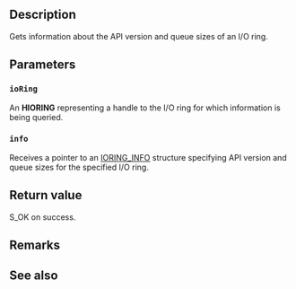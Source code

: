 ## Description

Gets information about the API version and queue sizes of an I/O ring.

## Parameters

### `ioRing`

An **HIORING** representing a handle to the I/O ring for which information is being queried.

### `info`

Receives a pointer to an [IORING_INFO](https://learn.microsoft.com/windows/win32/api/ioringapi/ns-ioringapi-ioring_info) structure specifying API version and queue sizes for the specified I/O ring.

## Return value

S_OK on success.

## Remarks

## See also